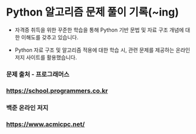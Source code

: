 
# Python 알고리즘 문제 풀이 기록(~ing)

* 자격증 취득을 위한 꾸준한 학습을 통해 Python 기반 문법 및 자료 구조 개념에 대한 이해도를 갖추고 있습니다.

* Python 자료 구조 및 알고리즘 적용에 대한 학습 시, 관련 문제를 제공하는 온라인 저지 사이트를 활용했습니다.

### 문제 출처 - 프로그래머스
### https://school.programmers.co.kr
### 백준 온라인 저지
### https://www.acmicpc.net/
